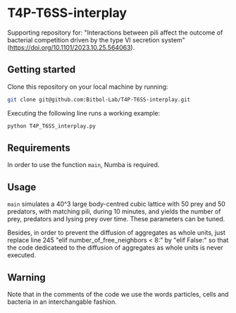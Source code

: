 # T4P-T6SS-interplay

Supporting repository for: "Interactions between pili affect the outcome of bacterial competition driven by the type VI secretion system" (https://doi.org/10.1101/2023.10.25.564063).

## Getting started ##

Clone this repository on your local machine by running:

```bash
git clone git@github.com:Bitbol-Lab/T4P-T6SS-interplay.git
``` 
 

Executing the following line runs a working example:
```bash
python T4P_T6SS_interplay.py
``` 

## Requirements ##

In order to use the function `main`, Numba is required.

## Usage ##

`
main
`
simulates a 40^3 large body-centred cubic lattice with 50 prey and 50 predators, with matching pili, during 10 minutes, and yields the number of prey, predators and lysing prey over time. These parameters can be tuned.

Besides, in order to prevent the diffusion of aggregates as whole units, just replace line 245 "elif number_of_free_neighbors < 8:" by "elif False:" so that the code dedicateed to the diffusion of aggregates as whole units is never executed.

## Warning ##

Note that in the comments of the code we use the words particles, cells and bacteria in an interchangable fashion.
